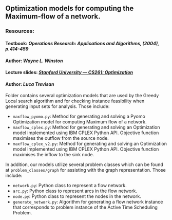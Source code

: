 ## Optimization models for computing the Maximum-flow of a network.
### Resources: 
#### **Textbook:** *Operations Research: Applications and Algorithms, (2004), p.414-459*
#### **Author:** *Wayne L. Winston*
#### **Lecture slides:** [*Stanford University — CS261: Optimization*](https://theory.stanford.edu/~trevisan/cs261/lecture15.pdf)
#### **Author:** *Luca Trevisan*

Folder contains several optimization models that are used by the Greedy Local search algorithm and for checking instance feasibility when generating input sets for analysis. Those include:
- `maxflow_pyomo.py`: Method for generating and solving a Pyomo Optimization model for computing Maximum flow of a network. 
- `maxflow_cplex.py`: Method for generating and solving an Optimization model implemented using IBM CPLEX Python API. Objective function maximises the outflow from the source node.
- `maxflow_cplex_v2.py`: Method for generating and solving an Optimization model implemented using IBM CPLEX Python API. Objective function maximises the inflow to the sink node.

In addition, our models utilize several problem classes which can be found at `problem_classes/graph` for assisting with the graph representation. Those include:
- `network.py`: Python class to represent a flow network.
- `arc.py`: Python class to represent arcs in the flow network.
- `node.py`: Python class to represent the nodes in the network.
- `generate_network.py`: Algorithm for generating a flow network instance that corresponds to problem instance of the Active Time Scheduling Problem.
